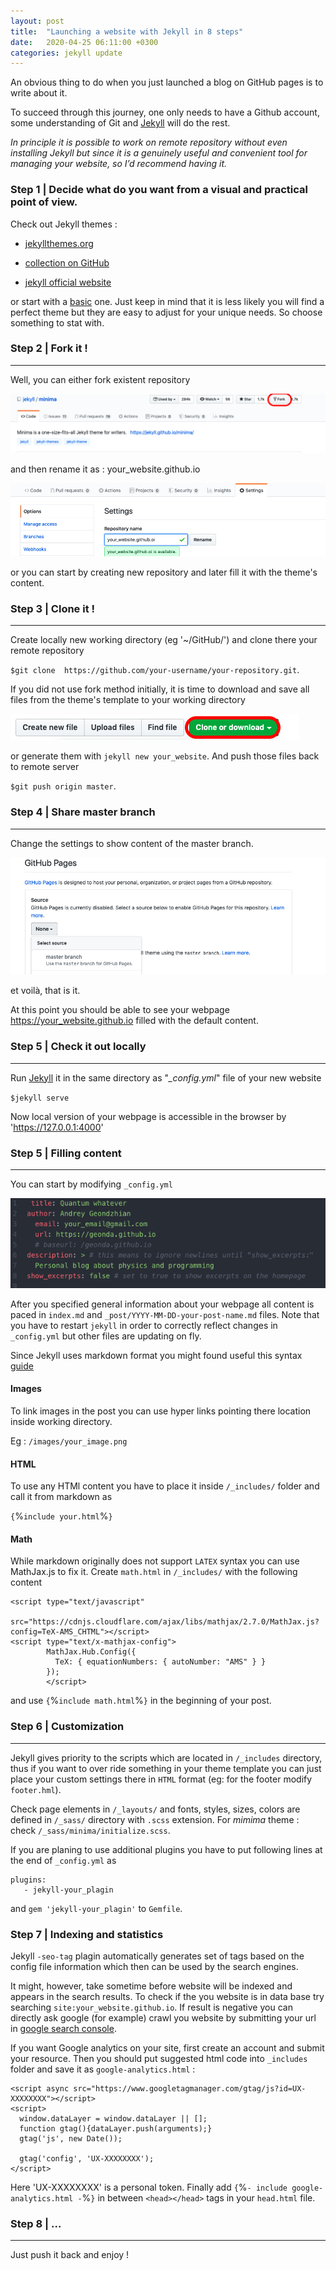 ```yaml
---
layout: post
title:  "Launching a website with Jekyll in 8 steps"
date:   2020-04-25 06:11:00 +0300
categories: jekyll update
---
```


An obvious thing to do when you just launched a blog on GitHub pages is to write about it.

To succeed through this journey, one only needs to have a Github account, some understanding of Git and [Jekyll](https://jekyllrb.com) will do the rest.

*In principle it is possible to work on remote repository without even installing Jekyll but since it is a genuinely useful and convenient tool for managing your website, so I’d recommend having it.*

### Step 1 | Decide what do you want from a visual and practical point of view.

Check out Jekyll themes :

* [jekyllthemes.org](http://jekyllthemes.org)

* [collection on GitHub](https://github.com/planetjekyll/awesome-jekyll-themes)

* [jekyll official website](https://jekyllrb.com/docs/themes/)

or start with a [basic](https://github.com/jekyll/minima) one. Just keep in mind that it is less likely you will find a perfect theme but they are easy to adjust for your unique needs. So choose something to stat with.

### Step 2 | Fork it !
---

Well, you can either fork existent repository

![x](/images/fork.png)

and then rename it as : your_website.github.io

![x](/images/cname.png)

or you can start by creating new repository and later fill it with the theme's content.

### Step 3 | Clone it !
---

Create locally new working directory (eg '~/GitHub/') and clone there your remote repository

`$git clone  https://github.com/your-username/your-repository.git`.

If you did not use fork method initially, it is time to download and save all files from the theme's template to your working directory

![x](/images/gitclone.png)

 or generate them with `jekyll new your_website`. And push those files back to remote server

`$git push origin master`.

### Step 4 | Share master branch
---

Change the settings to show content of the master branch.

![x](/images/chage_gh.png)

et voilà, that is it.

At this point you should be able to see your webpage https://your_website.github.io filled with the default content.

### Step 5 | Check it out locally
---

Run [Jekyll](https://jekyllrb.com) it in the same directory as "*_config.yml*" file of your new website

`$jekyll serve`

Now local version of your webpage is accessible in the browser by 'https://127.0.0.1:4000'

### Step 5 | Filling content
---

You can start by modifying   `_config.yml`

![x](/images/config1.png)

After you specified general information about your webpage all content is paced in `index.md` and `_post/YYYY-MM-DD-your-post-name.md` files. Note that you have to restart `jekyll` in order to correctly reflect changes in  `_config.yml` but other files are updating on fly.

Since Jekyll uses markdown format you might found useful this syntax [guide](https://guides.github.com/features/mastering-markdown/)

#### Images

To link images in the post you can use hyper links pointing there location inside working directory.

Eg : `/images/your_image.png`

#### HTML

To use any HTMl content you have to place it inside `/_includes/` folder and call it from markdown as

`{`%` include your.html `%`}`

#### Math

While markdown originally does not support `LATEX` syntax you can use MathJax.js to fix it. Create `math.html` in  `/_includes/` with the following content

```
<script type="text/javascript"
        src="https://cdnjs.cloudflare.com/ajax/libs/mathjax/2.7.0/MathJax.js?config=TeX-AMS_CHTML"></script>
<script type="text/x-mathjax-config">
        MathJax.Hub.Config({
          TeX: { equationNumbers: { autoNumber: "AMS" } }
        });
        </script>
```

and use `{`%` include math.html `%`}`  in the beginning of your post.


### Step 6 | Customization
---

Jekyll gives priority to the scripts which are located in `/_includes` directory, thus if you want to over ride something in your theme template you can just place your custom settings there in `HTML` format (eg: for the footer modify `footer.hml`).

Check page elements in  `/_layouts/`  and fonts, styles, sizes, colors are defined in `/_sass/` directory with `.scss` extension. For *mimima* theme :  check `/_sass/minima/initialize.scss`.

If you are planing to use additional plugins you have to put following lines at the end of `_config.yml`  as

```
plugins:
   - jekyll-your_plagin
```

and  `gem 'jekyll-your_plagin'` to `Gemfile`.




### Step 7 | Indexing and statistics
Jekyll `-seo-tag` plagin  automatically generates set of tags based on the config file information which then can be used by the search engines.

It might, however, take sometime before website will be indexed and appears in the search results. To check if the you website is in data base try searching `site:your_website.github.io`. If result is negative you can directly ask google (for example) crawl you website by submitting your url
in [google search console](https://search.google.com/search-console/about).

If you want Google analytics on your site, first create an account and  submit your resource. Then you should put suggested html code into `_includes` folder and save it as `google-analytics.html` :

```
<script async src="https://www.googletagmanager.com/gtag/js?id=UX-XXXXXXXX"></script>
<script>
  window.dataLayer = window.dataLayer || [];
  function gtag(){dataLayer.push(arguments);}
  gtag('js', new Date());

  gtag('config', 'UX-XXXXXXXX');
</script>
```

Here 'UX-XXXXXXXX' is a personal token. Finally add `{`%`- include google-analytics.html -`%`}` in between `<head></head>` tags in your `head.html` file.

### Step 8 | ...
---
Just push it back and enjoy !
